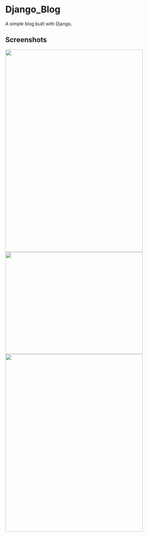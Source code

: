 # Django_Blog
A simple blog built with Django.
## Screenshots
<img src="https://user-images.githubusercontent.com/114419836/197473500-6eb740b3-854b-4d77-8802-c65296a2bf16.png" width="429px" height='630px'>
<img src="https://user-images.githubusercontent.com/114419836/197481164-2e87f595-0c3d-4f4a-8753-34c09b0f597e.png" width="429px" height='317px'>
<img src="https://user-images.githubusercontent.com/114419836/197481602-c9e6b502-0227-4fa2-a108-0f989cec9618.png" width="429px" height='553px'>

